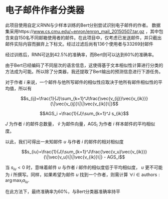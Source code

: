 # 电子邮件作者分类器

此项目使用自定义RNN与少样本训练的Bert分别尝试识别电子邮件的作者。
数据集采用https://www.cs.cmu.edu/~enron/enron_mail_20150507.tar.gz ，其中包含来自150名不同邮箱使用者的邮件。在此项目中，仅考虑已发送邮件，并只截出邮件实际内容而摒弃上下标文。经过过滤后尚有136个使用者与33269封邮件

经过训练后，RNN可达到42.5%的准确率，而Bert则可以达到60%的准确率。

由于Bert已经编码了不同层次的语言信息，这使得基于文本相似性计算进行分类的方法成为可能。所以除了分类器，我还提取了Bert输出的预测信息进行下游任务。

对于作者 $i$ 来说，一个邮件与他所写邮件的相似性应取决于他所有邮件相似性的平均值，所以有

 $$s_{ij}=\frac{1}{J}\sum_{k=1}^J\frac{\vec{v_{ij}}\vec{v_{ik}}}{\|\vec{v_{ij}}\|\|\vec{v_{ik}}\|}$$

$$AGS_i =\frac{1}{J}\sum_{k=1}^J s_{ik}$$

$J$ 为作者 $i$ 的邮件总数量， $\hat{v}$ 为邮件向量，$\text{AGS}_i$ 为作者 $i$ 样本邮件的平均相似度。

以此，我们可得出一未知邮件 $u$ 与作者 $i$ 的邮件的相对相似度

$$s_{iu}=\frac{1}{J}\sum_{k=1}^J\frac{\vec{v_u}\vec{v_{ik}}}{\|\vec{v_u}\|\|\vec{v_{ik}}\|} - AGS_i$$

当 $s_{iu}<0$ 时，意味着邮件 $u$ 与作者 $i$ 邮件的相似度低于平均相似度， $u$ 更不可能为 $i$ 所撰写。同样，如果希望为邮件 $u$ 找到一个作者，则需计算 $\forall i\in \text{authors}:\arg\max_i a_{iu}$.

在此方法下，最终准确率为60%，与Bert分类器准确率持平
